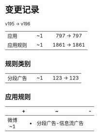 # 变更记录

v195 -> v196

||||||
|-|:-:|:-:|:-:|:-:|
|应用||~1||797 -> 797|
|应用规则||~1||1861 -> 1861|

## 规则类别

||||||
|-|:-:|:-:|:-:|:-:|
|分段广告||~1||123 -> 123|

## 应用规则

||+|~|-|
|:-:|-|-|-|
|微博<br>~1||<li>分段广告-信息流广告||
